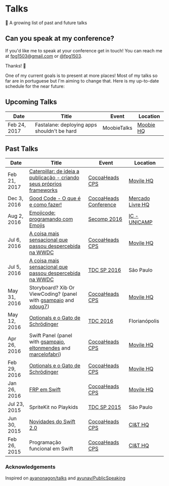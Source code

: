 # Talks
🎤 A growing list of past and future talks

## Can you speak at my conference?

 If you'd like me to speak at your conference get in touch! You can reach me at <fpg1503@gmail.com> or [@fpg1503](https://twitter.com/fpg1503).

Thanks! 🐥

One of my current goals is to present at more places! Most of my talks so far are in portuguese but I'm aiming to change that.
Here is my up-to-date schedule for the near future:

## Upcoming Talks

| Date        | Title | Event | Location |
| ----------- | ----- | ----- | -------- |
| Feb 24, 2017 | Fastalane: deploying apps shouldn't be hard | MoobieTalks | [Moobie HQ][moobie] |


## Past Talks

| Date        | Title | Event | Location |
| ----------- | ----- | ----- | -------- |
|  Feb 21, 2017 |  [Caterpillar: de ideia a publicação - criando seus próprios frameworks][caterpillar] | [CocoaHeads CPS][cocoaheads-cps] | [Movile HQ][movile] |
| Dec 3, 2016 |  [Good Code - O que é e como fazer!][goodCode] | [CocoaHeads Conference][cocoaheads-conf] | [Mercado Livre HQ][mercadolivre] |
| Aug 2, 2016 | [Emojicode: programando com Emojis][emojicode] | [Secomp 2016][secomp] | [IC - UNICAMP][ic] |
| Jul 6, 2016 | [A coisa mais sensacional que passou despercebida na WWDC](https://github.com/fpg1503/AmazingSpeechFrameworkTalk)  | [CocoaHeads CPS][cocoaheads-cps] | [Movile HQ][movile] |
| Jul 5, 2016 | [A coisa mais sensacional que passou despercebida na WWDC](https://github.com/fpg1503/AmazingSpeechFrameworkTalk)  | [TDC SP 2016][tdc-sp-2016] | São Paulo |
| May 31, 2016 | Storyboard? Xib Or ViewCoding? (panel with [gsampaio][mentos] and [xdoug7][dogra]) | [CocoaHeads CPS][cocoaheads-cps] | [Movile HQ][movile] |
| May 12, 2016 | [Optionals e o Gato de Schrödinger][optionals] | [TDC 2016][tdc-fln-2016] | Florianópolis | 
| Apr 26, 2016 |  Swift Panel (panel with [gsampaio][mentos], [eltonmendes][elton] and [marcelofabri][fabri]) | [CocoaHeads CPS][cocoaheads-cps] | [Movile HQ][movile] |
| Feb 29, 2016 | [Optionals e o Gato de Schrödinger][optionals] | [CocoaHeads CPS][cocoaheads-cps] | [Movile HQ][movile] |
| Jan 26, 2016 | [FRP em Swift](frp) | [CocoaHeads CPS][cocoaheads-cps] | [Movile HQ][movile] |
| Jul 23, 2015 | SpriteKit no Playkids | [TDC SP 2015][tdc-sp-2015] | São Paulo | 
| Jun 30, 2015 | [Novidades do Swift 2.0][swift20] | [CocoaHeads CPS][cocoaheads-cps] | [CI&T HQ][cit] |
| Feb 26, 2015 | Programação funcional em Swift | [CocoaHeads CPS][cocoaheads-cps] | [CI&T HQ][cit] |



### Acknowledgements

Inspired on [ayanonagon/talks](https://github.com/ayanonagon/talks) and [ayunav/PublicSpeaking](https://github.com/ayunav/PublicSpeaking)

  [cocoaheads-cps]: http://www.cocoaheads.com.br/cidades/detalhes/7
  [cocoaheads-conf]: http://cocoaheadsconference.com.br
  [tdc-sp-2015]: http://www.thedevelopersconference.com.br/tdc/2015/saopaulo/trilha-ios
  [tdc-sp-2016]: http://www.thedevelopersconference.com.br/tdc/2016/saopaulo/trilha-ios
  [tdc-fln-2016]: http://www.thedevelopersconference.com.br/tdc/2016/florianopolis/trilha-ios
  [secomp]: http://www.secomp.com.br
  
  [caterpillar]: https://github.com/fpg1503/Caterpillar
  [goodCode]: https://github.com/fpg1503/GoodCodeTalk
  [speech]: https://github.com/fpg1503/AmazingSpeechFrameworkTalk
  [optionals]: https://github.com/fpg1503/OptionalsTalk
  [frp]: https://github.com/fpg1503/FRPTalk
  [emojicode]: https://github.com/fpg1503/EmojicodeTalk
  [swift20]: https://github.com/fpg1503/WhatsNewInSwift2Talk
  
  [moobie]: https://www.moobie.com.br
  [movile]: https://www.movile.com/
  [mercadolivre]: https://www.mercadolivre.com.br
  [cit]: http://www.ciandt.com/home
  [ic]: http://ic.unicamp.br
  
  [mentos]: https://github.com/gsampaio
  [dogra]: https://github.com/xdoug7
  [elton]: https://github.com/eltonmendes
  [fabri]: https://github.com/marcelofabri
